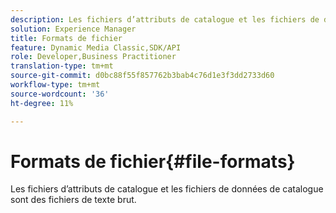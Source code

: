 ```yaml
---
description: Les fichiers d’attributs de catalogue et les fichiers de données de catalogue sont des fichiers de texte brut.
solution: Experience Manager
title: Formats de fichier
feature: Dynamic Media Classic,SDK/API
role: Developer,Business Practitioner
translation-type: tm+mt
source-git-commit: d0bc88f55f857762b3bab4c76d1e3f3dd2733d60
workflow-type: tm+mt
source-wordcount: '36'
ht-degree: 11%

---
```



# Formats de fichier{#file-formats}

Les fichiers d’attributs de catalogue et les fichiers de données de catalogue sont des fichiers de texte brut.

